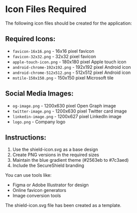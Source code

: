 # Icon Files Required

The following icon files should be created for the application:

## Required Icons:
- `favicon-16x16.png` - 16x16 pixel favicon
- `favicon-32x32.png` - 32x32 pixel favicon  
- `apple-touch-icon.png` - 180x180 pixel Apple touch icon
- `android-chrome-192x192.png` - 192x192 pixel Android icon
- `android-chrome-512x512.png` - 512x512 pixel Android icon
- `mstile-150x150.png` - 150x150 pixel Microsoft tile

## Social Media Images:
- `og-image.png` - 1200x630 pixel Open Graph image
- `twitter-image.png` - 1200x630 pixel Twitter card image
- `linkedin-image.png` - 1200x627 pixel LinkedIn image
- `logo.png` - Company logo

## Instructions:
1. Use the shield-icon.svg as a base design
2. Create PNG versions in the required sizes
3. Maintain the blue gradient theme (#2563eb to #7c3aed)
4. Include the SecureShield branding

You can use tools like:
- Figma or Adobe Illustrator for design
- Online favicon generators
- Image conversion tools

The shield-icon.svg file has been created as a template.
